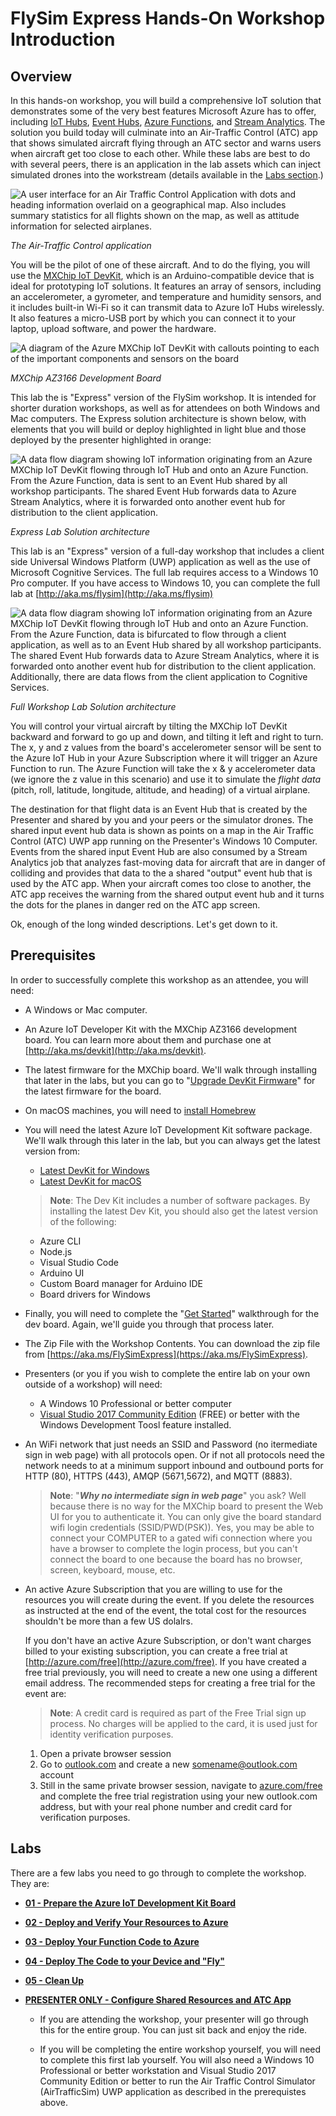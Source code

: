 # FlySim Express Hands-On Workshop Introduction

## Overview


In this hands-on workshop, you will build a comprehensive IoT solution that demonstrates some of the very best features Microsoft Azure has to offer, including [IoT Hubs](https://azure.microsoft.com/services/iot-hub/), [Event Hubs](https://azure.microsoft.com/services/event-hubs/), [Azure Functions](https://azure.microsoft.com/services/functions/), and [Stream Analytics](https://azure.microsoft.com/services/stream-analytics/).  The solution you build today will culminate into an Air-Traffic Control (ATC) app that shows simulated aircraft flying through an ATC sector and warns users when aircraft get too close to each other. While these labs are best to do with several peers, there is an application in the lab assets which can inject simulated drones into the workstream (details available in the [Labs section](#labs).)

![A user interface for an Air Traffic Control Application with dots and heading information overlaid on a geographical map.  Also includes summary statistics for all flights shown on the map, as well as attitude information for selected airplanes.](images/atc-app.png)

_The Air-Traffic Control application_

You will be the pilot of one of these aircraft. And to do the flying, you will use the [MXChip IoT DevKit](http://aka.ms/devkit), which is an Arduino-compatible device that is ideal for prototyping IoT solutions. It features an array of sensors, including an accelerometer, a gyrometer, and temperature and humidity sensors, and it includes built-in Wi-Fi so it can transmit data to Azure IoT Hubs wirelessly. It also features a micro-USB port by which you can connect it to your laptop, upload software, and power the hardware.

![A diagram of the Azure MXChip IoT DevKit with callouts pointing to each of the important components and sensors on the board](images/az3166board.png)

_MXChip AZ3166 Development Board_

This lab the is "Express" version of the FlySim workshop.  It is intended for shorter duration workshops, as well as for attendees on both Windows and Mac computers.  The Express solution architecture is shown below, with elements that you will build or deploy highlighted in light blue and those deployed by the presenter highlighted in orange:

![A data flow diagram showing IoT information originating from an Azure MXChip IoT DevKit flowing through IoT Hub and onto an Azure Function.  From the Azure Function, data is sent to an Event Hub shared by all workshop participants.  The shared Event Hub forwards data to Azure Stream Analytics, where it is forwarded onto another event hub for distribution to the client application.](images/architecture-express.png)

_Express Lab Solution architecture_

This lab is an "Express" version of a full-day workshop that includes a client side Universal Windows Platform (UWP) application as well as the use of Microsoft Cognitive Services.  The full lab requires access to a Windows 10 Pro computer.  If you have access to Windows 10, you can complete the full lab at [http://aka.ms/flysim](http://aka.ms/flysim)

![A data flow diagram showing IoT information originating from an Azure MXChip IoT DevKit flowing through IoT Hub and onto an Azure Function.  From the Azure Function, data is bifurcated to flow through a client application, as well as to an Event Hub shared by all workshop participants.  The shared Event Hub forwards data to Azure Stream Analytics, where it is forwarded onto another event hub for distribution to the client application.  Additionally, there are data flows from the client application to Cognitive Services.](images/architecture-full.png)

_Full Workshop Lab Solution architecture_

You will control your virtual aircraft by tilting the MXChip IoT DevKit backward and forward to go up and down, and tilting it left and right to turn. The x, y and z values  from the board's accelerometer sensor will be sent to the Azure IoT Hub in your Azure Subscription where it will trigger an Azure Function to run.  The Azure Function will take the x & y accelerometer data (we ignore the z value in this scenario) and use it to simulate the *flight data* (pitch, roll, latitude, longitude, altitude, and heading) of a virtual airplane.

The destination for that flight data is an Event Hub that is created by the Presenter and shared by you and your peers or the simulator drones.  The shared input event hub data is shown as points on a map in the Air Traffic Control (ATC) UWP app running on the Presenter's Windows 10 Computer. Events from the shared input Event Hub are also consumed by a Stream Analytics job that analyzes fast-moving data for aircraft that are in danger of colliding and provides that data to the a shared "output" event hub that is used by the ATC app. When your aircraft comes too close to another, the ATC app receives the warning from the shared output event hub and it turns the dots for the planes in danger red on the ATC app screen.

Ok, enough of the long winded descriptions.  Let's get down to it.

## Prerequisites

In order to successfully complete this workshop as an attendee, you will need:

- A Windows or Mac computer.

- An Azure IoT Developer Kit with the MXChip AZ3166 development board.  You can learn more about them and purchase one at [http://aka.ms/devkit](http://aka.ms/devkit).

- The latest firmware for the MXChip board.  We'll walk through installing that later in the labs, but you can go to "[Upgrade DevKit Firmware](https://microsoft.github.io/azure-iot-developer-kit/docs/firmware-upgrading/)" for the latest firmware for the board.

- On macOS machines, you  will need to [install Homebrew](https://docs.brew.sh/Installation.html)

- You will need the latest Azure IoT Development Kit software package.  We'll walk through this later in the lab, but you can always get the latest version from:

  - [Latest DevKit for Windows](https://aka.ms/devkit/prod/installpackage/latest)
  - [Latest DevKit for macOS](https://aka.ms/devkit/prod/installpackage/mac/latest)

  > **Note**: The Dev Kit includes a number of software packages.  By installing the latest Dev Kit, you should also get the latest version of the following:

    - Azure CLI
    - Node.js
    - Visual Studio Code
    - Arduino UI
    - Custom Board manager for Arduino IDE
    - Board drivers for Windows

- Finally, you will need to complete the "[Get Started](https://microsoft.github.io/azure-iot-developer-kit/docs/get-started/)" walkthrough for the dev board.  Again, we'll guide you through that process later.

- The Zip File with the Workshop Contents.  You can download the zip file from [https://aka.ms/FlySimExpress](https://aka.ms/FlySimExpress).

- Presenters (or you if you wish to complete the entire lab on your own outside of a workshop) will need:

    - A Windows 10 Professional or better computer
    - [Visual Studio 2017 Community Edition](https://www.visualstudio.com/vs/community/) (FREE) or better with the Windows Development Toosl feature installed.

- An WiFi network that just needs an SSID and Password (no itermediate sign in web page) with all protocols open.  Or if not all protocols need the network needs to at a minimum support inbound and outbound ports for HTTP (80), HTTPS (443), AMQP (5671,5672), and MQTT (8883).

  > **Note**: "***Why no intermediate sign in web page***" you ask?  Well because there is no way for the MXChip board to present the Web UI for you to authenticate it.  You can only give the board standard wifi login credentials (SSID/PWD(PSK)).  Yes, you may be able to connect your COMPUTER to a gated wifi connection where you have a browser to complete the login process, but you can't connect the board to one because the board has no browser, screen, keyboard, mouse, etc.

- An active Azure Subscription that you are willing to use for the resources you will create during the event.  If you delete the resources as instructed at the end of the event, the total cost for the resources shouldn't be more than a few US dolalrs.

  If you don't have an active Azure Subscription, or don't want charges billed to your existing subscription, you can create a free trial at [http://azure.com/free](http://azure.com/free). If you have created a free trial previously, you will need to create a new one using a different email address.  The recommended steps for creating a free trial for the event are:

    > **Note**: A credit card is required as part of the Free Trial sign up process.  No charges will be applied to the card, it is used just for identity verification purposes.

    1. Open a private browser session
    1. Go to <a href="http://outlook.com" target="_blank">outlook.com</a> and create a new somename@outlook.com account
    1. Still in the same private browser session, navigate to <a href="http://azure.com/free" target="_blank">azure.com/free</a> and complete the free trial registration using your new outlook.com address, but with your real phone number and credit card for verification purposes.

## Labs

There are a few labs you need to go through to complete the workshop. They are:

- **[01 - Prepare the Azure IoT Development Kit Board](./flysimexpress-01.md)**

- **[02 - Deploy and Verify Your Resources to Azure](./flysimexpress-02.md)**

- **[03 - Deploy Your Function Code to Azure](./flysimexpress-03.md)**

- **[04 - Deploy The Code to your Device and "Fly"](./flysimexpress-04.md)**

- **[05 - Clean Up](./flysimexpress-05.md)**

- **[PRESENTER ONLY - Configure Shared Resources and ATC App](./flysimexpress-presenter.md)**

  - If you are attending the workshop, your presenter will go through this for the entire group.  You can just sit back and enjoy the ride.

  - If you will be completing the entire workshop yourself, you will need to complete this first lab yourself. You will also need a Windows 10 Professional or better workstation and Visual Studio 2017 Community Edition or better to run the Air Traffic Control Simulator (AirTrafficSim) UWP application as described in the prerequistes above.


